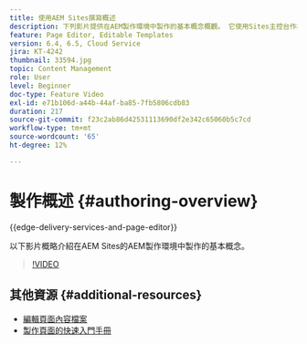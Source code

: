 ```yaml
---
title: 使用AEM Sites撰寫概述
description: 下列影片提供在AEM製作環境中製作的基本概念概觀。 它使用Sites主控台作為基礎。
feature: Page Editor, Editable Templates
version: 6.4, 6.5, Cloud Service
jira: KT-4242
thumbnail: 33594.jpg
topic: Content Management
role: User
level: Beginner
doc-type: Feature Video
exl-id: e71b106d-a44b-44af-ba85-7fb5806cdb83
duration: 217
source-git-commit: f23c2ab86d42531113690df2e342c65060b5c7cd
workflow-type: tm+mt
source-wordcount: '65'
ht-degree: 12%

---
```


# 製作概述 {#authoring-overview}

{{edge-delivery-services-and-page-editor}}

以下影片概略介紹在AEM Sites的AEM製作環境中製作的基本概念。

>[!VIDEO](https://video.tv.adobe.com/v/33594?quality=12&learn=on)

## 其他資源 {#additional-resources}

* [編輯頁面內容檔案](https://experienceleague.adobe.com/docs/experience-manager-cloud-service/sites/authoring/fundamentals/editing-content.html)
* [製作頁面的快速入門手冊](https://experienceleague.adobe.com/docs/experience-manager-cloud-service/sites/authoring/getting-started/quick-start.html)
